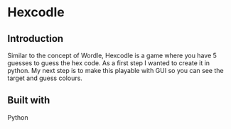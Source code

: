 # Hexcodle
## Introduction
Similar to the concept of Wordle, Hexcodle is a game where you have 5 guesses to guess the hex code.
As a first step I wanted to create it in python. My next step is to make this playable with GUI so you can see the target and guess colours.

## Built with
Python